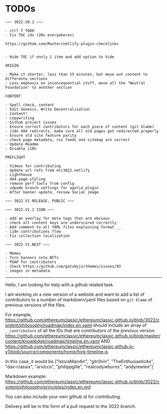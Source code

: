 # TODOs

```
~~~ 3022.VO.2 ~~~

- ctrl f TODO
- Fix TOC ids (20s everywheres)

https://github.com/Munter/netlify-plugin-checklinks


- Hide TOC if onnly 1 item and add option to hide

ORIGIN

- Make it shorter, less than 15 minutes, but move out content to differente sections
- Less emphasis on inconcequential stuff, move all the "Neutral Foundation" to another section

CONTENT

- Spell check, content
- Edit Genesis, Write Decentralization
- Content!
- copywriting
- Github project issues
- Ensure correct contributors for each piece of content (git blame)
- i18n 404 redirects, make sure all old pages get redirected properly
- Ensure old site feature parity
- check page metadata, rss feeds and sitemap are correct
- Update Readme
- Disable i18n

PREFLIGHT

- Videos for contributing
- Update url refs from etc3022.netlify
- Lighthouse
- 404 page styling
- remove perf tools from config
- udpade branch settings for agolia plugin
- After banner update, review Social image

~~~ 3022.V1 RELEASE, PUBLIC ~~~

~~~ 3022.V1.1 I18N ~~~

- add an overlay for meta tags that are obvious
- check all content keys are underscored correctly
- Add comment to all YAML files explaining format __
- i18n contributions flow
- Fix collection localization

~~~ 3022.V1.NEXT ~~~

- Memes
- Turn banners into NFTs
- POAP for contributors
- Check https://github.com/gatsbyjs/themes/issues/93
- images in metadata
```

---

Hello, I am looking for help with a github related task.

I am working on a new version of a website and want to add a list of contributors to a number of markdown/yaml files based on `git blame` of previous versions of the files.

For example, https://github.com/ethereumclassic/ethereumclassic.github.io/blob/3022/content/philosophy/roadmap/index.en.yaml
should include an array of `__contributors` of all the IDs that are contributors of the previous version https://github.com/ethereumclassic/ethereumclassic.github.io/blob/master/content/knowledge/roadmap/timeline.en.yaml AND https://github.com/ethereumclassic/ethereumclassic.github.io-v1/blob/source/components/home/fork-timeline.js

In this case, it would be ["IstoraMandiri", "gitr0nin", "TheEnthusiasticAs", "dax-classix", "arvicco", "philippgille", "realcodywburns", "andyrewlee"]

Markdown example: https://github.com/ethereumclassic/ethereumclassic.github.io/blob/3022/content/philosophy/principles/index.en.md

You can also include your own github id for contributing.

Delivery will be in the form of a pull request to the 3022 branch.
